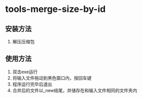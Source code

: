 # tools-merge-size-by-id

## 安装方法
1. 解压压缩包

## 使用方法
1. 双击exe运行
1. 将输入文件拖动到黑色窗口内，按回车键
1. 程序运行完毕后退出
1. 合并后的文件以_new结尾，并储存在和输入文件相同的文件夹内